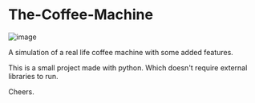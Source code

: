 # The-Coffee-Machine
![image](https://github.com/Bravo-ZR/The-Coffee-Machine/assets/102037087/c2dcd85c-6b9a-4b30-a77f-fd94a1d68490)

A simulation of a real life coffee machine with some added features.

This is a small project made with python. Which doesn't require external libraries to run.

Cheers.
